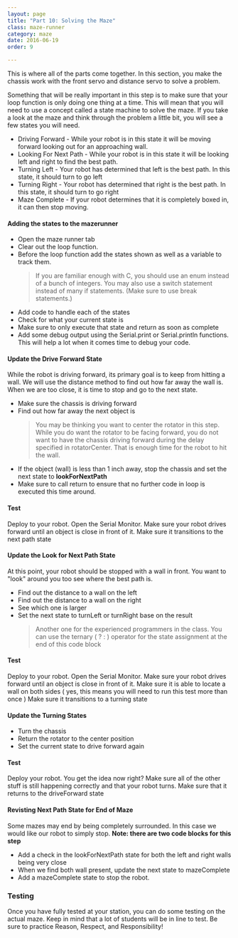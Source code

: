 ```yaml
---
layout: page
title: "Part 10: Solving the Maze"
class: maze-runner
category: maze
date: 2016-06-19
order: 9

---
```


This is where all of the parts come together. In this section, you make the chassis work with the front servo and distance servo to solve a problem. 

Something that will be really important in this step is to make sure that your loop function is only doing one thing at a time. This will mean that you will need to use a concept called a state machine to solve the maze. If you take a look at the maze and think through the problem a little bit, you will see a few states you will need.

* Driving Forward - While your robot is in this state it will be moving forward looking out for an approaching wall. 
* Looking For Next Path - While your robot is in this state it will be looking left and right to find the best path.
* Turning Left - Your robot has determined that left is the best path. In this state, it should turn to go left
* Turning Right - Your robot has determined that right is the best path. In this state, it should turn to go right
* Maze Complete - If your robot determines that it is completely boxed in, it can then stop moving.

#### Adding the states to the mazerunner

* Open the maze runner tab
* Clear out the loop function.
* Before the loop function add the states shown as well as a variable to track them.
    > If you are familiar enough with C, you should use an enum instead of a bunch of integers. You may also use a switch statement instead of many if statements. (Make sure to use break statements.)

<script src="https://gist.github.com/dennisburton/577409e129e4d024e52dd379a277cf00.js"></script>

* Add code to handle each of the states 
* Check for what your current state is
* Make sure to only execute that state and return as soon as complete
* Add some debug output using the Serial.print or Serial.println functions. This will help a lot when it comes time to debug your code.


<script src="https://gist.github.com/dennisburton/70436a05680fe850eaa4469e3dd49cba.js"></script>

#### Update the Drive Forward State

While the robot is driving forward, its primary goal is to keep from hitting a wall. We will use the distance method to find out how far away the wall is. When we are too close, it is time to stop and go to the next state.

* Make sure the chassis is driving forward
* Find out how far away the next object is
    > You may be thinking you want to center the rotator in this step. While you do want the rotator to be facing forward, you do not want to have the chassis driving forward during the delay specified in rotatorCenter. That is enough time for the robot to hit the wall.
* If the object (wall) is less than 1 inch away, stop the chassis and set the next state to **lookForNextPath**
* Make sure to call return to ensure that no further code in loop is executed this time around.


<script src="https://gist.github.com/dennisburton/21f457b9a770646f9089fbbf050a40be.js"></script>

#### Test

Deploy to your robot.
Open the Serial Monitor.
Make sure your robot drives forward until an object is close in front of it.
Make sure it transitions to the next path state

#### Update the Look for Next Path State

At this point, your robot should be stopped with a wall in front. You want to "look" around you too see where the best path is. 

* Find out the distance to a wall on the left
* Find out the distance to a wall on the right
* See which one is larger
* Set the next state to turnLeft or turnRight base on the result
    > Another one for the experienced programmers in the class. You can use the ternary ( ? : ) operator for the state assignment at the end of this code block

<script src="https://gist.github.com/dennisburton/dd36ac30cfc219fca00be2483831ecc5.js"></script>

#### Test

Deploy to your robot.
Open the Serial Monitor.
Make sure your robot drives forward until an object is close in front of it.
Make sure it is able to locate a wall on both sides ( yes, this means you will need to run this test more than once )
Make sure it transitions to a turning state

#### Update the Turning States

* Turn the chassis
* Return the rotator to the center position
* Set the current state to drive forward again


<script src="https://gist.github.com/dennisburton/24671a656cdf467263b6f296b0765f0e.js"></script>

#### Test

Deploy your robot.
You get the idea now right? Make sure all of the other stuff is still happening correctly and that your robot turns.
Make sure that it returns to the driveForward state

#### Revisting Next Path State for End of Maze

Some mazes may end by being completely surrounded. In this case we would like our robot to simply stop. **Note: there are two code blocks for this step**

* Add a check in the lookForNextPath state for both the left and right walls being very close
* When we find both wall present, update the next state to mazeComplete
* Add a mazeComplete state to stop the robot.

<script src="https://gist.github.com/dennisburton/1ac08400bc2f35bc3d1f65aa5278d87a.js"></script>

<script src="https://gist.github.com/dennisburton/dfabcf5fc88d6b0923b9ed197759fba6.js"></script>


### Testing

Once you have fully tested at your station, you can do some testing on the actual maze. Keep in mind that a lot of students will be in line to test. Be sure to practice Reason, Respect, and Responsibility!
